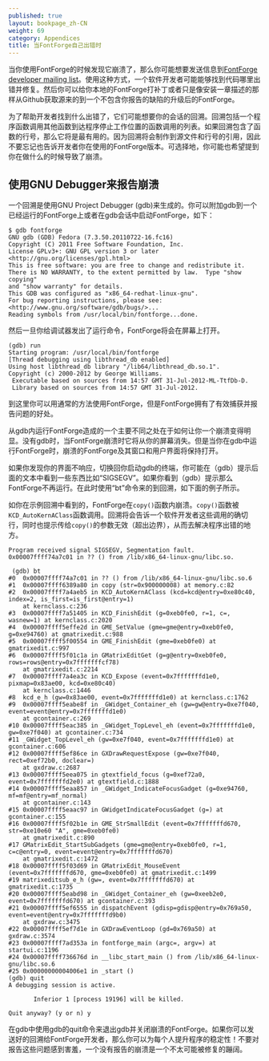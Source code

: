 ```yaml
---
published: true
layout: bookpage_zh-CN
weight: 69
category: Appendices
title: 当FontForge自己出错时
---
```


当你使用FontForge的时候发现它崩溃了，那么你可能想要发送信息到[FontForge
developer mailing list](https://lists.sourceforge.net/lists/listinfo/fontforge-devel)。使用这种方式，一个软件开发者可能能够找到代码哪里出错并修复。然后你可以给你本地的FontForge打补丁或者只是像安装一章描述的那样从Github获取源来的到一个不包含你报告的缺陷的升级后的FontForge。

为了帮助开发者找到什么出错了，它们可能想要你的会话的回溯。回溯包括一个程序函数调用其他函数到达程序停止工作位置的函数调用的列表。如果回溯包含了函数的行号，那么它将是最有用的。因为回溯将会制作到源文件和行号的引用，因此不要忘记也告诉开发者你在使用的FontForge版本。可选择地，你可能也希望提到你在做什么的时候导致了崩溃。

## 使用GNU Debugger来报告崩溃

一个回溯是使用GNU Project Debugger (gdb)来生成的。你可以附加gdb到一个已经运行的FontForge上或者在gdb会话中启动FontForge，如下：

```
$ gdb fontforge
GNU gdb (GDB) Fedora (7.3.50.20110722-16.fc16)
Copyright (C) 2011 Free Software Foundation, Inc.
License GPLv3+: GNU GPL version 3 or later <http://gnu.org/licenses/gpl.html>
This is free software: you are free to change and redistribute it.
There is NO WARRANTY, to the extent permitted by law.  Type "show copying"
and "show warranty" for details.
This GDB was configured as "x86_64-redhat-linux-gnu".
For bug reporting instructions, please see:
<http://www.gnu.org/software/gdb/bugs/>...
Reading symbols from /usr/local/bin/fontforge...done.
```

然后一旦你给调试器发出了运行命令，FontForge将会在屏幕上打开。

```
(gdb) run
Starting program: /usr/local/bin/fontforge 
[Thread debugging using libthread_db enabled]
Using host libthread_db library "/lib64/libthread_db.so.1".
Copyright (c) 2000-2012 by George Williams.
 Executable based on sources from 14:57 GMT 31-Jul-2012-ML-TtfDb-D.
 Library based on sources from 14:57 GMT 31-Jul-2012.
```

到这里你可以用通常的方法使用FontForge，但是FontForge拥有了有效捕获并报告问题的好处。

从gdb内运行FontForge造成的一个主要不同之处在于如何让你一个崩溃变得明显。没有gdb时，当FontForge崩溃时它将从你的屏幕消失。但是当你在gdb中运行FontForge时，崩溃的FontForge及其窗口和用户界面将保持打开。

如果你发现你的界面不响应，切换回你启动gdb的终端，你可能在（gdb）提示后面的文本中看到一些东西比如“SIGSEGV”。如果你看到（gdb）提示那么FontForge不再运行。在此时使用“bt”命令来的到回溯，如下面的例子所示。

如你在示例回溯中看到的，FontForge在`copy()`函数内崩溃。`copy()`函数被`KCD_AutoKernAClass`函数调用。回溯将会告诉一个软件开发者这些调用的确切行，同时也提示传给`copy()`的参数无效（超出边界），从而去解决程序出错的地方。

```
Program received signal SIGSEGV, Segmentation fault. 
0x00007ffff74a7c01 in ?? () from /lib/x86_64-linux-gnu/libc.so.

 (gdb) bt
#0  0x00007ffff74a7c01 in ?? () from /lib/x86_64-linux-gnu/libc.so.6
#1  0x00007ffff6389a80 in copy (str=0x900000008) at memory.c:82
#2  0x00007ffff7a4aeb5 in KCD_AutoKernAClass (kcd=kcd@entry=0xe80c40, index=2, is_first=is_first@entry=1)
    at kernclass.c:236
#3  0x00007ffff7a51405 in KCD_FinishEdit (g=0xeb0fe0, r=1, c=, wasnew=1) at kernclass.c:2020
#4  0x00007ffff5effe2d in GME_SetValue (gme=gme@entry=0xeb0fe0, g=0xe94760) at gmatrixedit.c:988
#5  0x00007ffff5f00554 in GME_FinishEdit (gme=0xeb0fe0) at gmatrixedit.c:997
#6  0x00007ffff5f01c1a in GMatrixEditGet (g=g@entry=0xeb0fe0, rows=rows@entry=0x7fffffffcf78)
    at gmatrixedit.c:2214
#7  0x00007ffff7a4ea3c in KCD_Expose (event=0x7fffffffd1e0, pixmap=0x83ae00, kcd=0xe80c40)
    at kernclass.c:1446
#8  kcd_e_h (gw=0x83ae00, event=0x7fffffffd1e0) at kernclass.c:1762
#9  0x00007ffff5eabe8f in _GWidget_Container_eh (gw=gw@entry=0xe7f040, event=event@entry=0x7fffffffd1e0)
    at gcontainer.c:269
#10 0x00007ffff5eac385 in _GWidget_TopLevel_eh (event=0x7fffffffd1e0, gw=0xe7f040) at gcontainer.c:734
#11 _GWidget_TopLevel_eh (gw=0xe7f040, event=0x7fffffffd1e0) at gcontainer.c:606
#12 0x00007ffff5ef86ce in GXDrawRequestExpose (gw=0xe7f040, rect=0xef72b0, doclear=)
    at gxdraw.c:2687
#13 0x00007ffff5eea075 in gtextfield_focus (g=0xef72a0, event=0x7fffffffd2e0) at gtextfield.c:1888
#14 0x00007ffff5eaa857 in _GWidget_IndicateFocusGadget (g=0xe94760, mf=mf@entry=mf_normal)
    at gcontainer.c:143
#15 0x00007ffff5eaac97 in GWidgetIndicateFocusGadget (g=) at gcontainer.c:155
#16 0x00007ffff5f02b1e in GME_StrSmallEdit (event=0x7fffffffd670, str=0xe10e60 "A", gme=0xeb0fe0)
    at gmatrixedit.c:890
#17 GMatrixEdit_StartSubGadgets (gme=gme@entry=0xeb0fe0, r=1, c=c@entry=0, event=event@entry=0x7fffffffd670)
    at gmatrixedit.c:1472
#18 0x00007ffff5f03d69 in GMatrixEdit_MouseEvent (event=0x7fffffffd670, gme=0xeb0fe0) at gmatrixedit.c:1499
#19 matrixeditsub_e_h (gw=, event=0x7fffffffd670) at gmatrixedit.c:1735
#20 0x00007ffff5eabd98 in _GWidget_Container_eh (gw=0xeeb2e0, event=0x7fffffffd670) at gcontainer.c:393
#21 0x00007ffff5ef6555 in dispatchEvent (gdisp=gdisp@entry=0x769a50, event=event@entry=0x7fffffffd9b0)
    at gxdraw.c:3475
#22 0x00007ffff5ef7d1e in GXDrawEventLoop (gd=0x769a50) at gxdraw.c:3574
#23 0x00007ffff7ad353a in fontforge_main (argc=, argv=) at startui.c:1196
#24 0x00007ffff736676d in __libc_start_main () from /lib/x86_64-linux-gnu/libc.so.6
#25 0x00000000004006e1 in _start ()
(gdb) quit
A debugging session is active.

       Inferior 1 [process 19196] will be killed.

Quit anyway? (y or n) y
```
在gdb中使用gdb的quit命令来退出gdb并关闭崩溃的FontForge。如果你可以发送好的回溯给FontForge开发者，那么你可以为每个人提升程序的稳定性！不要对报告这些问题感到害羞，一个没有报告的崩溃是一个不太可能被修复的蹦阔。
